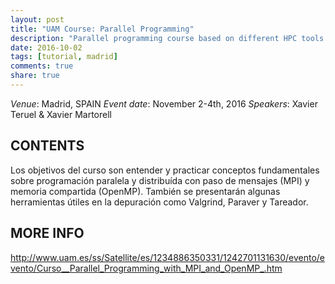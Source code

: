 ```yaml
---
layout: post
title: "UAM Course: Parallel Programming"
description: "Parallel programming course based on different HPC tools: MPI, OpenMP, Paraver, etc."
date: 2016-10-02
tags: [tutorial, madrid]
comments: true
share: true
---
```


*Venue*: Madrid, SPAIN
*Event date*: November 2-4th, 2016
*Speakers*: Xavier Teruel & Xavier Martorell

## CONTENTS

Los objetivos del curso son entender y practicar conceptos fundamentales sobre
programación paralela y distribuída con paso de mensajes (MPI) y memoria
compartida (OpenMP). También se presentarán algunas herramientas útiles en la
depuración como Valgrind, Paraver y Tareador.

## MORE INFO
http://www.uam.es/ss/Satellite/es/1234886350331/1242701131630/evento/evento/Curso__Parallel_Programming_with_MPI_and_OpenMP_.htm

